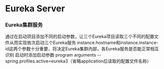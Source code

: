 # Eureka Server

### Eureka集群服务
通过在启动项目添加不同的启动参数，让三个Eureka项目读取三个不同的配置文件从而实现依次启动三个Eureka服务
instance.hostname和instance.instance-id这两个参数十分重要，将决定Eureka集群内部，各Eureka服务是否能正常相互识别
启动时添加启动参数 program arguments --spring.profiles.active=eureka3（省略application后读取的配置文件名称）


